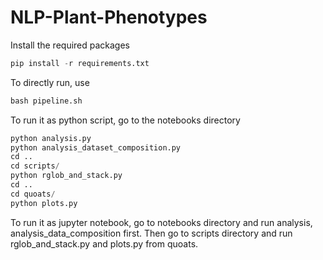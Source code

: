 # NLP-Plant-Phenotypes

Install the required packages

```python 
pip install -r requirements.txt
```

To directly run, use 
```python
bash pipeline.sh
```

To run it as python script, go to the notebooks directory

```python
python analysis.py
python analysis_dataset_composition.py
cd ..
cd scripts/
python rglob_and_stack.py
cd .. 
cd quoats/
python plots.py
```

To run it as jupyter notebook, go to notebooks directory and run analysis, analysis_data_composition first. Then go to scripts directory and run rglob_and_stack.py and plots.py from quoats.




